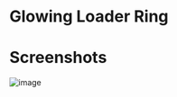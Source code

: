 # Glowing Loader Ring



# Screenshots

![image](https://user-images.githubusercontent.com/72864817/172042830-27b677be-10aa-48ea-9250-438181b7c6e8.png)



